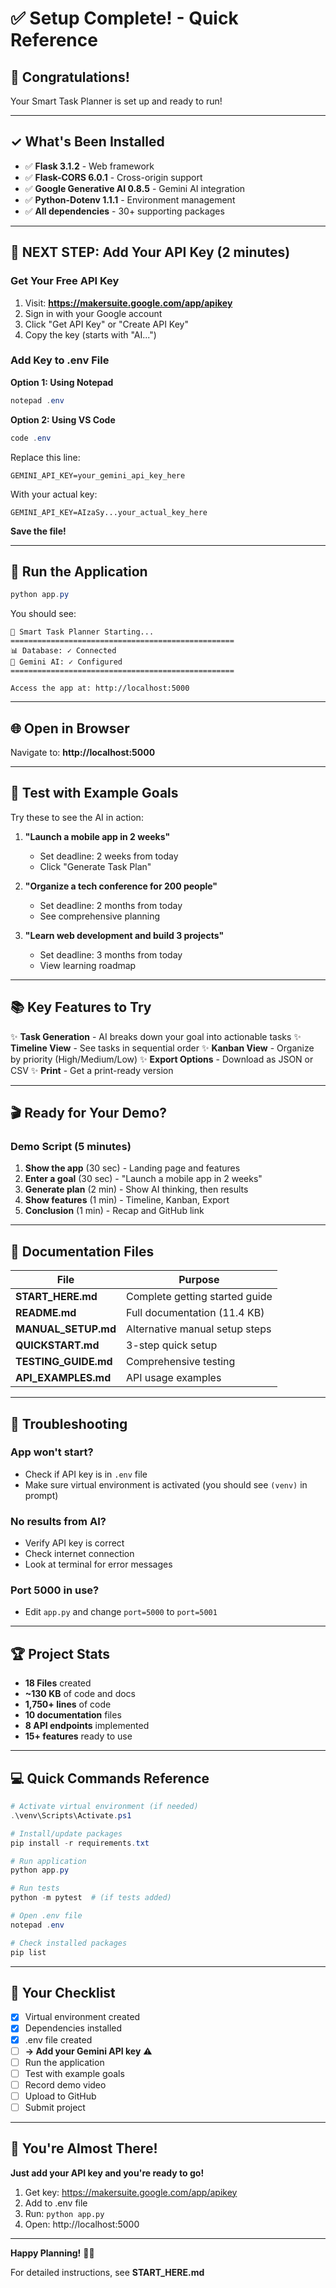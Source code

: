 # ✅ Setup Complete! - Quick Reference

## 🎉 Congratulations!

Your Smart Task Planner is set up and ready to run!

---

## ✓ What's Been Installed

- ✅ **Flask 3.1.2** - Web framework
- ✅ **Flask-CORS 6.0.1** - Cross-origin support
- ✅ **Google Generative AI 0.8.5** - Gemini AI integration
- ✅ **Python-Dotenv 1.1.1** - Environment management
- ✅ **All dependencies** - 30+ supporting packages

---

## 🔑 NEXT STEP: Add Your API Key (2 minutes)

### Get Your Free API Key

1. Visit: **https://makersuite.google.com/app/apikey**
2. Sign in with your Google account
3. Click "Get API Key" or "Create API Key"
4. Copy the key (starts with "AI...")

### Add Key to .env File

**Option 1: Using Notepad**
```powershell
notepad .env
```

**Option 2: Using VS Code**
```powershell
code .env
```

Replace this line:
```
GEMINI_API_KEY=your_gemini_api_key_here
```

With your actual key:
```
GEMINI_API_KEY=AIzaSy...your_actual_key_here
```

**Save the file!**

---

## 🚀 Run the Application

```powershell
python app.py
```

You should see:
```
🚀 Smart Task Planner Starting...
==================================================
📊 Database: ✓ Connected
🤖 Gemini AI: ✓ Configured
==================================================

Access the app at: http://localhost:5000
```

---

## 🌐 Open in Browser

Navigate to: **http://localhost:5000**

---

## 🧪 Test with Example Goals

Try these to see the AI in action:

1. **"Launch a mobile app in 2 weeks"**
   - Set deadline: 2 weeks from today
   - Click "Generate Task Plan"

2. **"Organize a tech conference for 200 people"**
   - Set deadline: 2 months from today
   - See comprehensive planning

3. **"Learn web development and build 3 projects"**
   - Set deadline: 3 months from today
   - View learning roadmap

---

## 📚 Key Features to Try

✨ **Task Generation** - AI breaks down your goal into actionable tasks
✨ **Timeline View** - See tasks in sequential order
✨ **Kanban View** - Organize by priority (High/Medium/Low)
✨ **Export Options** - Download as JSON or CSV
✨ **Print** - Get a print-ready version

---

## 🎬 Ready for Your Demo?

### Demo Script (5 minutes)

1. **Show the app** (30 sec) - Landing page and features
2. **Enter a goal** (30 sec) - "Launch a mobile app in 2 weeks"
3. **Generate plan** (2 min) - Show AI thinking, then results
4. **Show features** (1 min) - Timeline, Kanban, Export
5. **Conclusion** (1 min) - Recap and GitHub link

---

## 📖 Documentation Files

| File | Purpose |
|------|---------|
| **START_HERE.md** | Complete getting started guide |
| **README.md** | Full documentation (11.4 KB) |
| **MANUAL_SETUP.md** | Alternative manual setup steps |
| **QUICKSTART.md** | 3-step quick setup |
| **TESTING_GUIDE.md** | Comprehensive testing |
| **API_EXAMPLES.md** | API usage examples |

---

## 🐛 Troubleshooting

### App won't start?
- Check if API key is in `.env` file
- Make sure virtual environment is activated (you should see `(venv)` in prompt)

### No results from AI?
- Verify API key is correct
- Check internet connection
- Look at terminal for error messages

### Port 5000 in use?
- Edit `app.py` and change `port=5000` to `port=5001`

---

## 🏆 Project Stats

- **18 Files** created
- **~130 KB** of code and docs
- **1,750+ lines** of code
- **10 documentation** files
- **8 API endpoints** implemented
- **15+ features** ready to use

---

## 💻 Quick Commands Reference

```powershell
# Activate virtual environment (if needed)
.\venv\Scripts\Activate.ps1

# Install/update packages
pip install -r requirements.txt

# Run application
python app.py

# Run tests
python -m pytest  # (if tests added)

# Open .env file
notepad .env

# Check installed packages
pip list
```

---

## 🎯 Your Checklist

- [x] Virtual environment created
- [x] Dependencies installed  
- [x] .env file created
- [ ] **→ Add your Gemini API key** ⚠️
- [ ] Run the application
- [ ] Test with example goals
- [ ] Record demo video
- [ ] Upload to GitHub
- [ ] Submit project

---

## 🌟 You're Almost There!

**Just add your API key and you're ready to go!**

1. Get key: https://makersuite.google.com/app/apikey
2. Add to .env file
3. Run: `python app.py`
4. Open: http://localhost:5000

---

**Happy Planning!** 🚀✨

For detailed instructions, see **START_HERE.md**
